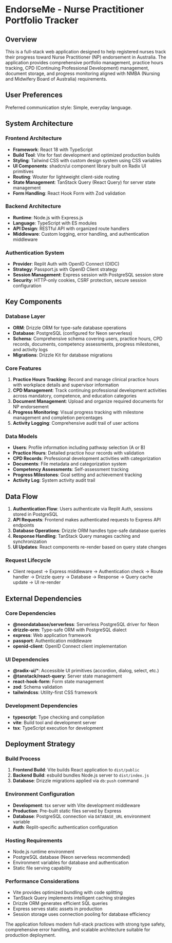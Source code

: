 # EndorseMe - Nurse Practitioner Portfolio Tracker

## Overview

This is a full-stack web application designed to help registered nurses track their progress toward Nurse Practitioner (NP) endorsement in Australia. The application provides comprehensive portfolio management, practice hours tracking, CPD (Continuing Professional Development) management, document storage, and progress monitoring aligned with NMBA (Nursing and Midwifery Board of Australia) requirements.

## User Preferences

Preferred communication style: Simple, everyday language.

## System Architecture

### Frontend Architecture
- **Framework**: React 18 with TypeScript
- **Build Tool**: Vite for fast development and optimized production builds
- **Styling**: Tailwind CSS with custom design system using CSS variables
- **UI Components**: shadcn/ui component library built on Radix UI primitives
- **Routing**: Wouter for lightweight client-side routing
- **State Management**: TanStack Query (React Query) for server state management
- **Form Handling**: React Hook Form with Zod validation

### Backend Architecture
- **Runtime**: Node.js with Express.js
- **Language**: TypeScript with ES modules
- **API Design**: RESTful API with organized route handlers
- **Middleware**: Custom logging, error handling, and authentication middleware

### Authentication System
- **Provider**: Replit Auth with OpenID Connect (OIDC)
- **Strategy**: Passport.js with OpenID Client strategy
- **Session Management**: Express session with PostgreSQL session store
- **Security**: HTTP-only cookies, CSRF protection, secure session configuration

## Key Components

### Database Layer
- **ORM**: Drizzle ORM for type-safe database operations
- **Database**: PostgreSQL (configured for Neon serverless)
- **Schema**: Comprehensive schema covering users, practice hours, CPD records, documents, competency assessments, progress milestones, and activity logs
- **Migrations**: Drizzle Kit for database migrations

### Core Features
1. **Practice Hours Tracking**: Record and manage clinical practice hours with workplace details and supervisor information
2. **CPD Management**: Track continuing professional development activities across mandatory, competence, and education categories
3. **Document Management**: Upload and organize required documents for NP endorsement
4. **Progress Monitoring**: Visual progress tracking with milestone management and completion percentages
5. **Activity Logging**: Comprehensive audit trail of user actions

### Data Models
- **Users**: Profile information including pathway selection (A or B)
- **Practice Hours**: Detailed practice hour records with validation
- **CPD Records**: Professional development activities with categorization
- **Documents**: File metadata and categorization system
- **Competency Assessments**: Self-assessment tracking
- **Progress Milestones**: Goal setting and achievement tracking
- **Activity Log**: System activity audit trail

## Data Flow

1. **Authentication Flow**: Users authenticate via Replit Auth, sessions stored in PostgreSQL
2. **API Requests**: Frontend makes authenticated requests to Express API endpoints
3. **Database Operations**: Drizzle ORM handles type-safe database queries
4. **Response Handling**: TanStack Query manages caching and synchronization
5. **UI Updates**: React components re-render based on query state changes

### Request Lifecycle
- Client request → Express middleware → Authentication check → Route handler → Drizzle query → Database → Response → Query cache update → UI re-render

## External Dependencies

### Core Dependencies
- **@neondatabase/serverless**: Serverless PostgreSQL driver for Neon
- **drizzle-orm**: Type-safe ORM with PostgreSQL dialect
- **express**: Web application framework
- **passport**: Authentication middleware
- **openid-client**: OpenID Connect client implementation

### UI Dependencies
- **@radix-ui/***: Accessible UI primitives (accordion, dialog, select, etc.)
- **@tanstack/react-query**: Server state management
- **react-hook-form**: Form state management
- **zod**: Schema validation
- **tailwindcss**: Utility-first CSS framework

### Development Dependencies
- **typescript**: Type checking and compilation
- **vite**: Build tool and development server
- **tsx**: TypeScript execution for development

## Deployment Strategy

### Build Process
1. **Frontend Build**: Vite builds React application to `dist/public`
2. **Backend Build**: esbuild bundles Node.js server to `dist/index.js`
3. **Database**: Drizzle migrations applied via `db:push` command

### Environment Configuration
- **Development**: tsx server with Vite development middleware
- **Production**: Pre-built static files served by Express
- **Database**: PostgreSQL connection via `DATABASE_URL` environment variable
- **Auth**: Replit-specific authentication configuration

### Hosting Requirements
- Node.js runtime environment
- PostgreSQL database (Neon serverless recommended)
- Environment variables for database and authentication
- Static file serving capability

### Performance Considerations
- Vite provides optimized bundling with code splitting
- TanStack Query implements intelligent caching strategies
- Drizzle ORM generates efficient SQL queries
- Express serves static assets in production
- Session storage uses connection pooling for database efficiency

The application follows modern full-stack practices with strong type safety, comprehensive error handling, and scalable architecture suitable for production deployment.